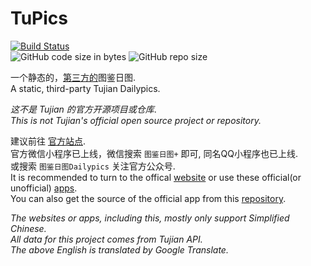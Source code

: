 # TuPics

[![Build Status](https://travis-ci.org/gggxbbb/TuPics.svg?branch=master)](https://travis-ci.org/gggxbbb/TuPics)  
![GitHub code size in bytes](https://img.shields.io/github/languages/code-size/gggxbbb/TuPics)
![GitHub repo size](https://img.shields.io/github/repo-size/gggxbbb/TuPics)

一个静态的，[第三方的](https://gggxbbb.github.io/TuPics)图鉴日图.  
A static, third-party Tujian Dailypics.  

*这不是 Tujian 的官方开源项目或仓库*.  
*This is not Tujian's official open source project or repository.*  

建议前往 [官方站点](https://www.dailypics.cn).  
官方微信小程序已上线，微信搜索 `图鉴日图+` 即可, 同名QQ小程序也已上线.  
或搜索 `图鉴日图Dailypics` 关注官方公众号.  
It is recommended to turn to the offical [website](https://www.dailypics.cn) or use these official(or unofficial) [apps](https://www.dailypics.cn/download).  
You can also get the source of the official app from this [repository](https://github.com/KagurazakaHanabi/dailypics.git).  
 
*The websites or apps, including this, mostly only support Simplified Chinese.*  
*All data for this project comes from Tujian API.*  
*The above English is translated by Google Translate.*
